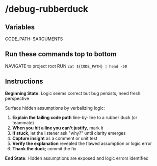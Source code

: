 # /debug-rubberduck

## Variables

CODE_PATH: $ARGUMENTS

## Run these commands top to bottom

NAVIGATE to project root
RUN `cat ${CODE_PATH} | head -50`

## Instructions

**Beginning State**: Logic seems correct but bug persists, need fresh perspective

Surface hidden assumptions by verbalizing logic:

1. **Explain the failing code path** line-by-line to a rubber duck (or teammate)
2. **When you hit a line you can't justify**, mark it
3. **If stuck**, let the listener ask "why?" until clarity emerges
4. **Capture insight** as a comment or unit test
5. **Verify the explanation** revealed the flawed assumption or logic error
6. **Thank the duck**; commit the fix

**End State**: Hidden assumptions are exposed and logic errors identified
